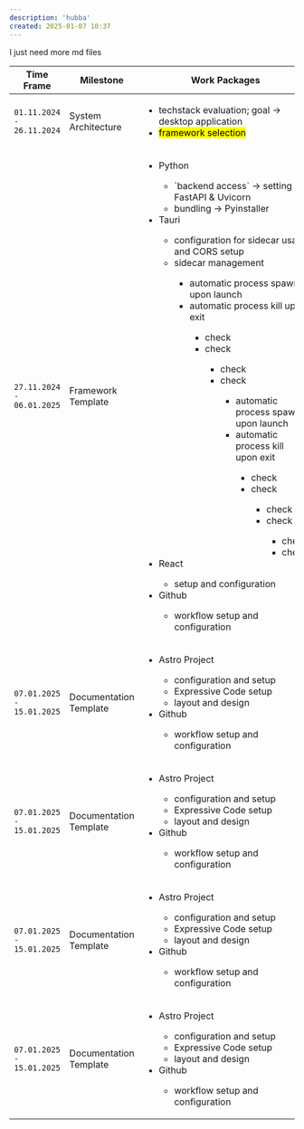 ```yaml
---
description: 'hubba'
created: 2025-01-07 10:37
---
```


I just need more md files

<table>
  <thead>
    <th>Time Frame</th>
    <th>Milestone</th>
    <th>Work Packages</th>
  </thead>
  <tr>
    <td>
      <code>01.11.2024 - 26.11.2024</code>
    </td>
    <td>System Architecture</td>
    <td>
      <ul>
        <li>techstack evaluation; goal → desktop application</li>
        <li>
          <mark>framework selection</mark>
        </li>
      </ul>
    </td>
  </tr>
  <tr>
    <td>
      <code>27.11.2024 - 06.01.2025</code>
    </td>
    <td>Framework Template</td>
    <td>
      <ul>
        <li>Python</li>
        <ul>
          <li>`backend access` → setting up FastAPI & Uvicorn</li>
          <li>bundling → Pyinstaller</li>
        </ul>
        <li>Tauri</li>
        <ul>
          <li>configuration for sidecar usage and CORS setup</li>
          <li>sidecar management</li>
          <ul>
            <li>automatic process spawn upon launch</li>
            <li>automatic process kill upon exit</li>
            <ul>
              <li>check</li>
              <li>check</li>
              <ul>
                <li>check</li>
                <li>check</li>
                <ul>
                  <li>automatic process spawn upon launch</li>
                  <li>automatic process kill upon exit</li>
                  <ul>
                    <li>check</li>
                    <li>check</li>
                    <ul>
                      <li>check</li>
                      <li>check</li>
                      <ul>
                        <li>check</li>
                        <li>check</li>
                      </ul>
                    </ul>
                  </ul>
                </ul>
              </ul>
            </ul>
          </ul>
        </ul>
        <li>React</li>
        <ul>
          <li>setup and configuration</li>
        </ul>
        <li>Github</li>
        <ul>
          <li>workflow setup and configuration</li>
        </ul>
      </ul>
    </td>
  </tr>
  <tr>
    <td>
      <code>07.01.2025 - 15.01.2025</code>
    </td>
    <td>Documentation Template</td>
    <td>
      <ul>
        <li>Astro Project</li>
        <ul>
          <li>configuration and setup</li>
          <li>Expressive Code setup</li>
          <li>layout and design</li>
        </ul>
        <li>Github</li>
        <ul>
          <li>workflow setup and configuration</li>
        </ul>
      </ul>
    </td>
  </tr>
  <tr>
    <td>
      <code>07.01.2025 - 15.01.2025</code>
    </td>
    <td>Documentation Template</td>
    <td>
      <ul>
        <li>Astro Project</li>
        <ul>
          <li>configuration and setup</li>
          <li>Expressive Code setup</li>
          <li>layout and design</li>
        </ul>
        <li>Github</li>
        <ul>
          <li>workflow setup and configuration</li>
        </ul>
      </ul>
    </td>
  </tr>
  <tr>
    <td>
      <code>07.01.2025 - 15.01.2025</code>
    </td>
    <td>Documentation Template</td>
    <td>
      <ul>
        <li>Astro Project</li>
        <ul>
          <li>configuration and setup</li>
          <li>Expressive Code setup</li>
          <li>layout and design</li>
        </ul>
        <li>Github</li>
        <ul>
          <li>workflow setup and configuration</li>
        </ul>
      </ul>
    </td>
  </tr>
  <tr>
    <td>
      <code>07.01.2025 - 15.01.2025</code>
    </td>
    <td>Documentation Template</td>
    <td>
      <ul>
        <li>Astro Project</li>
        <ul>
          <li>configuration and setup</li>
          <li>Expressive Code setup</li>
          <li>layout and design</li>
        </ul>
        <li>Github</li>
        <ul>
          <li>workflow setup and configuration</li>
        </ul>
      </ul>
    </td>
  </tr>
</table>
